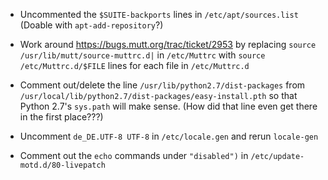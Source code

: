 - Uncommented the `$SUITE-backports` lines in `/etc/apt/sources.list` (Doable
  with `apt-add-repository`?)

- Work around <https://bugs.mutt.org/trac/ticket/2953> by replacing `source
  /usr/lib/mutt/source-muttrc.d|` in `/etc/Muttrc` with `source
  /etc/Muttrc.d/$FILE` lines for each file in `/etc/Muttrc.d`

- Comment out/delete the line `/usr/lib/python2.7/dist-packages` from
  `/usr/local/lib/python2.7/dist-packages/easy-install.pth` so that Python
  2.7's `sys.path` will make sense.  (How did that line even get there in the
  first place???)

- Uncomment `de_DE.UTF-8 UTF-8` in `/etc/locale.gen` and rerun `locale-gen`

- Comment out the `echo` commands under `"disabled")` in
  `/etc/update-motd.d/80-livepatch`
